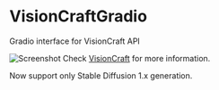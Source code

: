 # VisionCraftGradio
Gradio interface for VisionCraft API

![Screenshot](https://github.com/KorolOrol/VisionCraftGradio/assets/57080318/ccdcb4b7-579b-4ad1-b889-cd6eafb6a0df)
Check [VisionCraft](https://github.com/VisionCraft-org/VisionCraft) for more information.

Now support only Stable Diffusion 1.x generation.
